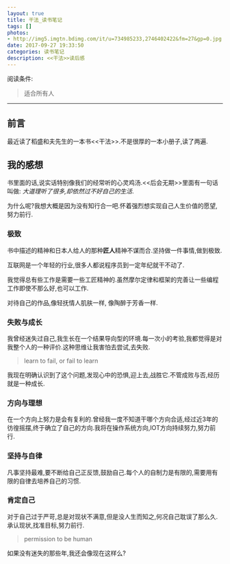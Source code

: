 ```yaml
---
layout: true
title: 干法_读书笔记
tags: []
photos:
- http://img5.imgtn.bdimg.com/it/u=734985233,2746402422&fm=27&gp=0.jpg
date: 2017-09-27 19:33:50
categories: 读书笔记
description: <<干法>>读后感
---
```


阅读条件:
> 适合所有人

---

<!--more-->


## 前言
最近读了稻盛和夫先生的一本书<<干法>>.不是很厚的一本小册子,读了两遍.

## 我的感想
书里面的话,说实话特别像我们的经常听的心灵鸡汤.<<后会无期>>里面有一句话叫做: *大道理听了很多,却依然过不好自己的生活*.

为什么呢?我想大概是因为没有知行合一吧.怀着强烈想实现自己人生价值的愿望,努力前行.

### 极致
书中描述的精神和日本人给人的那种**匠人**精神不谋而合.坚持做一件事情,做到极致.

互联网是一个年轻的行业,很多人都说程序员到一定年纪就干不动了.

我觉得总有些工作是需要一些工匠精神的.虽然摩尔定律和框架的完善让一些编程工作即使不那么好,也可以工作.

对待自己的作品,像轻抚情人肌肤一样, 像陶醉于芳香一样.

### 失败与成长
我曾经迷失过自己,我生长在一个结果导向型的环境.每一次小的考验,我都觉得是对我整个人的一种评价.这种思维让我害怕去尝试,去失败.

> learn to fail, or fail to learn

我现在明确认识到了这个问题,发现心中的恐惧,迎上去,战胜它.不管成败与否,经历就是一种成长.

### 方向与理想
在一个方向上努力是会有复利的.曾经我一度不知道干哪个方向合适,经过近3年的彷徨摇摆,终于确立了自己的方向.我将在操作系统方向,IOT方向持续努力,努力前行.

### 坚持与自律
凡事坚持最难,要不断给自己正反馈,鼓励自己.每个人的自制力是有限的,需要用有限的自律去培养自己的习惯.

### 肯定自己
对于自己过于严苛,总是对现状不满意,但是没人生而知之,何况自己耽误了那么久.承认现状,找准目标,努力前行.

> permission to be human

如果没有迷失的那些年,我还会像现在这样么?

